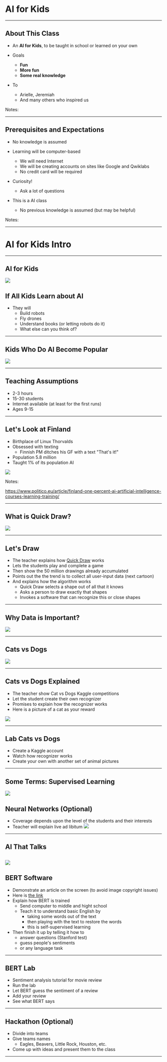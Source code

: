 # AI for Kids
---
## About This Class

* An **AI for Kids**, to be taught in school or learned on your own

* Goals
    - **Fun**
    - **More fun**
    - **Some real knowledge**

* To 
    
    - Arielle, Jeremiah
    - And many others who inspired us
    

Notes:

---

## Prerequisites and Expectations

 * No knowledge is assumed

 * Learning will be computer-based

     - We will need Internet
     - We will be creating accounts on sites like Google and Qwiklabs
     - No credit card will be required

 * Curiosity!

   - Ask a lot of questions

 * This is a AI class
   - No previous knowledge is assumed (but may be helpful)


Notes:

---

# AI for Kids Intro
---

## AI for Kids
![](../artwork/AI__AI-for-Kids.jpg)

## If All Kids Learn about AI

* They will 
  - Build robots
  - Fly drones
  - Understand books (or letting robots do it)
  - What else can you think of?

---

## Kids Who Do AI Become Popular
![](../artwork/data_scientist.png)

---

## Teaching Assumptions

* 2-3 hours
* 15-30 students
* Internet available (at least for the first runs)
* Ages 9-15

---

## Let's Look at Finland
    
* Birthplace of Linux Thorvalds
* Obsessed with texting
  - Finnish PM ditches his GF with a text "That's it!"
* Population 5.8 million
* Taught 1% of its population AI

![](../artwork/Linus_Torvalds_story.png)


Notes:

https://www.politico.eu/article/finland-one-percent-ai-artificial-intelligence-courses-learning-training/

---


## What is Quick Draw?

![](../artwork/AI__Google-QuickDraw.png)

---
## Let's Draw

* The teacher explains how [Quick Draw](https://quickdraw.withgoogle.com/) works
* Lets the students play and complete a game
* Then show the 50 million drawings already accumulated
* Points out the the trend is to collect all user-input data (next cartoon)
* And explains how the algorithm works
  - Quick Draw selects a shape out of all that it knows
  - Asks a person to draw exactly that shapes
  - Invokes a software that can recognize this or close shapes
  
---

## Why Data is Important?
![](../artwork/dataisthenewoil.png)

---

## Cats vs Dogs
![](../artwork/AI__Cats-Dogs.png)

---

## Cats vs Dogs Explained
* The teacher show Cat vs Dogs Kaggle competitions
* Let the student create their own recognizer
* Promises to explain how the recognizer works
* Here is a picture of a cat as your reward

![](../artwork/sita.png)

---

## Lab Cats vs Dogs 
* Create a Kaggle account
* Watch how recognizer works
* Create your own with another set of animal pictures
---

## Some Terms: Supervised Learning
![](../artwork/AI__Supervised-Learning.png)

## Neural Networks (Optional)
* Coverage depends upon the level of the students and their interests
* Teacher will explain live ad libitum
![](../artwork/playground.png)
---


## AI That Talks
![](../artwork/AI__robot-testimony.jpg)
---


## BERT Software
* Demonstrate an article on the screen (to avoid image copyright issues)
* Here is [the link](https://medium.com/syncedreview/baidus-ernie-tops-google-s-bert-in-chinese-nlp-tasks-d6a42b49223d)
* Explain how BERT is trained
  - Send computer to middle and hight school
  - Teach it to understand basic English by 
    - taking some words out of the text
    - then playing with the text to restore the words
    - this is self-supervised learning
* Then finish it up by telling it how to
  - answer questions (Stanford test)
  - guess people's sentiments
  - or any language task

---
  
## BERT Lab
* Sentiment analysis tutorial for movie review
* Run the lab
* Let BERT guess the sentiment of a review
* Add your review
* See what BERT says
---


## Hackathon (Optional)
* Divide into teams
* Give teams names
  - Eagles, Beavers, Little Rock, Houston, etc.
* Come up with ideas and present them to the class

--- 